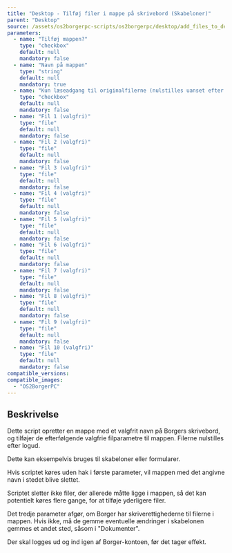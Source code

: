 ```yaml
---
title: "Desktop - Tilføj filer i mappe på skrivebord (Skabeloner)"
parent: "Desktop"
source: /assets/os2borgerpc-scripts/os2borgerpc/desktop/add_files_to_desktop_directory.sh
parameters:
  - name: "Tilføj mappen?"
    type: "checkbox"
    default: null
    mandatory: false
  - name: "Navn på mappen"
    type: "string"
    default: null
    mandatory: true
  - name: "Kun læseadgang til originalfilerne (nulstilles uanset efter logud)"
    type: "checkbox"
    default: null
    mandatory: false
  - name: "Fil 1 (valgfri)"
    type: "file"
    default: null
    mandatory: false
  - name: "Fil 2 (valgfri)"
    type: "file"
    default: null
    mandatory: false
  - name: "Fil 3 (valgfri)"
    type: "file"
    default: null
    mandatory: false
  - name: "Fil 4 (valgfri)"
    type: "file"
    default: null
    mandatory: false
  - name: "Fil 5 (valgfri)"
    type: "file"
    default: null
    mandatory: false
  - name: "Fil 6 (valgfri)"
    type: "file"
    default: null
    mandatory: false
  - name: "Fil 7 (valgfri)"
    type: "file"
    default: null
    mandatory: false
  - name: "Fil 8 (valgfri)"
    type: "file"
    default: null
    mandatory: false
  - name: "Fil 9 (valgfri)"
    type: "file"
    default: null
    mandatory: false
  - name: "Fil 10 (valgfri)"
    type: "file"
    default: null
    mandatory: false
compatible_versions:
compatible_images:
  - "OS2BorgerPC"
---
```


## Beskrivelse
Dette script opretter en mappe med et valgfrit navn på Borgers skrivebord, og tilføjer de efterfølgende valgfrie filparametre til mappen. Filerne nulstilles efter logud.

Dette kan eksempelvis bruges til skabeloner eller formularer.

Hvis scriptet køres uden hak i første parameter, vil mappen med det angivne navn i stedet blive slettet.

Scriptet sletter ikke filer, der allerede måtte ligge i mappen, så det kan potentielt køres flere gange, for at tilføje yderligere filer.

Det tredje parameter afgør, om Borger har skriverettighederne til filerne i mappen. Hvis ikke, må de gemme eventuelle ændringer i skabelonen gemmes et andet sted, såsom i "Dokumenter".

Der skal logges ud og ind igen af Borger-kontoen, før det tager effekt.